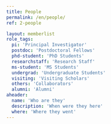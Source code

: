 ```yaml
---
title: People
permalink: /en/people/
ref: 2-people

layout: memberlist
role_tags:
  pi: 'Principal Investigator'
  postdoc: 'Postdoctoral Fellows'
  phd-student: 'PhD Students'
  researchstaff: 'Research Staff'
  ms-student: 'MS Students'
  undergrad: 'Undergraduate Students'
  visiting: 'Visiting Scholars'
  others: 'Collaborators'
  alumni: 'Alumni'
aheader:
  name: 'Who are they'
  description: 'When were they here'
  where: 'Where they went'
---
```

